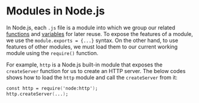 # Modules in Node.js

In Node.js, each `.js` file is a module into which we group our related [functions](function.md) and [variables](variable.md) for later reuse. To expose the features of a module, we use the `module.exports = {...}` syntax. On the other hand, to use features of other modules, we must load them to our current working module using the `require()` function. 

For example, `http` is a Node.js built-in module that exposes the `createServer` function for us to create an HTTP server. The below codes shows how to load the `http` module and call the `createServer` from it:

```fs
const http = require('node:http');
http.createServer(...);
```